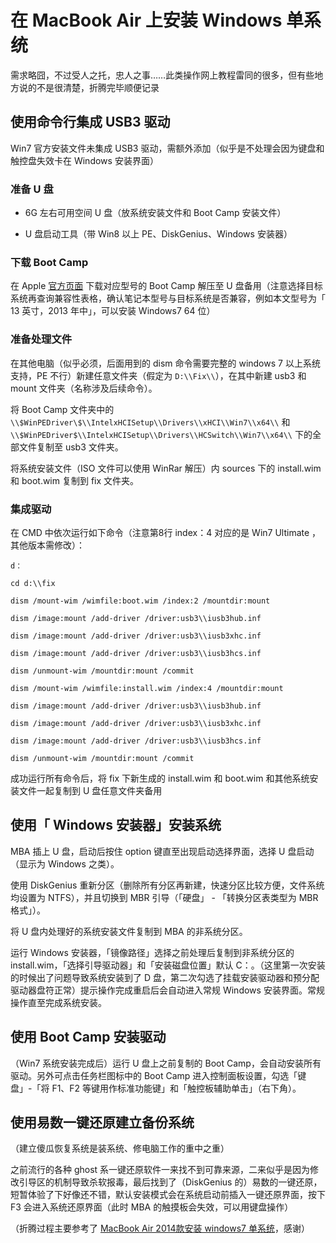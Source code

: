 # 在 MacBook Air 上安装 Windows 单系统

需求略囧，不过受人之托，忠人之事……此类操作网上教程雷同的很多，但有些地方说的不是很清楚，折腾完毕顺便记录

## 使用命令行集成 USB3 驱动

Win7 官方安装文件未集成 USB3 驱动，需额外添加（似乎是不处理会因为键盘和触控盘失效卡在 Windows 安装界面）

### 准备 U 盘

- 6G 左右可用空间 U 盘（放系统安装文件和 Boot Camp 安装文件）


- U 盘启动工具（带 Win8 以上 PE、DiskGenius、Windows 安装器）

### 下载 Boot Camp

在 Apple [官方页面]( https://support.apple.com/zh-cn/boot-camp) 下载对应型号的 Boot Camp 解压至 U 盘备用（注意选择目标系统再查询兼容性表格，确认笔记本型号与目标系统是否兼容，例如本文型号为「 13 英寸，2013 年中」，可以安装 Windows7 64 位）

### 准备处理文件

在其他电脑（似乎必须，后面用到的 dism 命令需要完整的 windows 7 以上系统支持，PE 不行）新建任意文件夹（假定为 `D:\\Fix\\`），在其中新建 usb3 和 mount 文件夹（名称涉及后续命令）。

将 Boot Camp 文件夹中的`\\$WinPEDriver\$\\IntelxHCISetup\\Drivers\\xHCI\\Win7\\x64\\` 和`\\$WinPEDriver$\\IntelxHCISetup\\Drivers\\HCSwitch\\Win7\\x64\\` 下的全部文件复制至 usb3 文件夹。

将系统安装文件（ISO 文件可以使用 WinRar 解压）内 sources 下的 install.wim 和 boot.wim 复制到 fix 文件夹。

### 集成驱动

在 CMD 中依次运行如下命令（注意第8行 index：4 对应的是 Win7 Ultimate ，其他版本需修改）：

`d：`

`cd d:\\fix`

`dism /mount-wim /wimfile:boot.wim /index:2 /mountdir:mount`

`dism /image:mount /add-driver /driver:usb3\\iusb3hub.inf`

`dism /image:mount /add-driver /driver:usb3\\iusb3xhc.inf`

`dism /image:mount /add-driver /driver:usb3\\iusb3hcs.inf`

`dism /unmount-wim /mountdir:mount /commit`

`dism /mount-wim /wimfile:install.wim /index:4 /mountdir:mount`

`dism /image:mount /add-driver /driver:usb3\\iusb3hub.inf`

`dism /image:mount /add-driver /driver:usb3\\iusb3xhc.inf`

`dism /image:mount /add-driver /driver:usb3\\iusb3hcs.inf`

`dism /unmount-wim /mountdir:mount /commit`

成功运行所有命令后，将 fix 下新生成的 install.wim 和 boot.wim 和其他系统安装文件一起复制到 U 盘任意文件夹备用

## 使用「 Windows 安装器」安装系统

MBA 插上 U 盘，启动后按住 option 键直至出现启动选择界面，选择 U 盘启动（显示为 Windows 之类）。

使用 DiskGenius 重新分区（删除所有分区再新建，快速分区比较方便，文件系统均设置为 NTFS），并且切换到 MBR 引导（「硬盘」 - 「转换分区表类型为 MBR 格式」）。

将 U 盘内处理好的系统安装文件复制到 MBA 的非系统分区。

运行 Windows 安装器，「镜像路径」选择之前处理后复制到非系统分区的 install.wim，「选择引导驱动器」和「安装磁盘位置」默认 C：。（这里第一次安装的时候出了问题导致系统安装到了 D 盘，第二次勾选了挂载安装驱动器和预分配驱动器盘符正常）提示操作完成重启后会自动进入常规 Windows 安装界面。常规操作直至完成系统安装。

## 使用 Boot Camp 安装驱动

（Win7 系统安装完成后）运行 U 盘上之前复制的 Boot Camp，会自动安装所有驱动。另外可点击任务栏图标中的 Boot Camp 进入控制面板设置，勾选「键盘」-「将 F1、F2 等键用作标准功能键」和「触控板辅助单击」（右下角）。

## 使用易数一键还原建立备份系统

（建立傻瓜恢复系统是装系统、修电脑工作的重中之重）

之前流行的各种 ghost 系一键还原软件一来找不到可靠来源，二来似乎是因为修改引导区的机制导致杀软报毒，最后找到了（DiskGenius 的）易数的一键还原，短暂体验了下好像还不错，默认安装模式会在系统启动前插入一键还原界面，按下 F3 会进入系统还原界面（此时 MBA 的触摸板会失效，可以用键盘操作）

（折腾过程主要参考了 [MacBook Air 2014款安装 windows7 单系统](https://www.jianshu.com/p/3139926ce2ed)，感谢）

